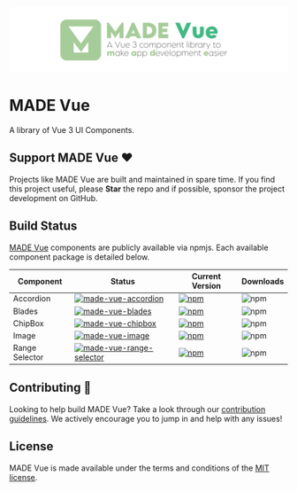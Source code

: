 <img src="assets/ProjectBanner.png" alt="MADE Vue project banner" />

# MADE Vue

A library of Vue 3 UI Components.

## Support MADE Vue ♥

Projects like MADE Vue are built and maintained in spare time. If you find this project useful, please **Star** the repo and if possible, sponsor the project development on GitHub.

## Build Status

[MADE Vue](https://www.npmjs.com/~jamesmcroft) components are publicly available via npmjs. Each available component package is detailed below.

| Component | Status | Current Version | Downloads |
| ------ | ------ | ------ | ------ |
| Accordion | [![made-vue-accordion](https://github.com/MADE-Apps/MADE-Vue/actions/workflows/made-vue-accordion.yml/badge.svg)](https://github.com/MADE-Apps/MADE-Vue/actions/workflows/made-vue-accordion.yml) | [![npm](https://img.shields.io/npm/v/made-vue-accordion)](https://www.npmjs.com/package/made-vue-accordion) | ![npm](https://img.shields.io/npm/dt/made-vue-accordion) |
| Blades | [![made-vue-blades](https://github.com/MADE-Apps/MADE-Vue/actions/workflows/made-vue-blades.yml/badge.svg)](https://github.com/MADE-Apps/MADE-Vue/actions/workflows/made-vue-blades.yml) | [![npm](https://img.shields.io/npm/v/made-vue-blades)](https://www.npmjs.com/package/made-vue-blades) | ![npm](https://img.shields.io/npm/dt/made-vue-blades) |
| ChipBox | [![made-vue-chipbox](https://github.com/MADE-Apps/MADE-Vue/actions/workflows/made-vue-chipbox.yml/badge.svg)](https://github.com/MADE-Apps/MADE-Vue/actions/workflows/made-vue-chipbox.yml) | [![npm](https://img.shields.io/npm/v/made-vue-chipbox)](https://www.npmjs.com/package/made-vue-chipbox) | ![npm](https://img.shields.io/npm/dt/made-vue-chipbox) |
| Image | [![made-vue-image](https://github.com/MADE-Apps/MADE-Vue/actions/workflows/made-vue-image.yml/badge.svg)](https://github.com/MADE-Apps/MADE-Vue/actions/workflows/made-vue-image.yml) | [![npm](https://img.shields.io/npm/v/made-vue-image)](https://www.npmjs.com/package/made-vue-image) | ![npm](https://img.shields.io/npm/dt/made-vue-image) |
| Range Selector | [![made-vue-range-selector](https://github.com/MADE-Apps/MADE-Vue/actions/workflows/made-vue-range-selector.yml/badge.svg)](https://github.com/MADE-Apps/MADE-Vue/actions/workflows/made-vue-range-selector.yml) | [![npm](https://img.shields.io/npm/v/made-vue-range-selector)](https://www.npmjs.com/package/made-vue-range-selector) | ![npm](https://img.shields.io/npm/dt/made-vue-range-selector) |

## Contributing 🚀

Looking to help build MADE Vue? Take a look through our [contribution guidelines](CONTRIBUTING.md). We actively encourage you to jump in and help with any issues!

## License

MADE Vue is made available under the terms and conditions of the [MIT license](LICENSE).
